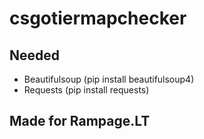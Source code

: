 # csgotiermapchecker
## Needed
- Beautifulsoup (pip install beautifulsoup4)
- Requests (pip install requests)
## Made for Rampage.LT
